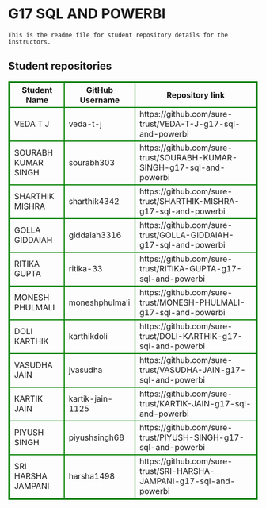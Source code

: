 # G17 SQL AND POWERBI
    This is the readme file for student repository details for the instructors.
## Student repositories 
<table style="border : 2px solid green; width:100%;">
<tr >
<th style="border : 2px solid green;">Student Name</th>
<th style="border : 2px solid green;">GitHub Username</th>
<th style="border : 2px solid green;">Repository link</th>
</tr>
<tr style="border : 2px solid green;">
<td style="border : 2px solid green;">VEDA T J</td> 

<td style="border : 2px solid green;">veda-t-j</td> 

<td style="border : 2px solid green;">https://github.com/sure-trust/VEDA-T-J-g17-sql-and-powerbi</td> 
</tr>

<tr style="border : 2px solid green;">
<td style="border : 2px solid green;">SOURABH KUMAR SINGH</td> 

<td style="border : 2px solid green;">sourabh303</td> 

<td style="border : 2px solid green;">https://github.com/sure-trust/SOURABH-KUMAR-SINGH-g17-sql-and-powerbi</td> 
</tr>

<tr style="border : 2px solid green;">
<td style="border : 2px solid green;">SHARTHIK MISHRA</td> 

<td style="border : 2px solid green;">sharthik4342</td> 

<td style="border : 2px solid green;">https://github.com/sure-trust/SHARTHIK-MISHRA-g17-sql-and-powerbi</td> 
</tr>

<tr style="border : 2px solid green;">
<td style="border : 2px solid green;">GOLLA GIDDAIAH</td> 

<td style="border : 2px solid green;">giddaiah3316</td> 

<td style="border : 2px solid green;">https://github.com/sure-trust/GOLLA-GIDDAIAH-g17-sql-and-powerbi</td> 
</tr>

<tr style="border : 2px solid green;">
<td style="border : 2px solid green;">RITIKA GUPTA</td> 

<td style="border : 2px solid green;">ritika-33</td> 

<td style="border : 2px solid green;">https://github.com/sure-trust/RITIKA-GUPTA-g17-sql-and-powerbi</td> 
</tr>

<tr style="border : 2px solid green;">
<td style="border : 2px solid green;">MONESH PHULMALI</td> 

<td style="border : 2px solid green;">moneshphulmali</td> 

<td style="border : 2px solid green;">https://github.com/sure-trust/MONESH-PHULMALI-g17-sql-and-powerbi</td> 
</tr>

<tr style="border : 2px solid green;">
<td style="border : 2px solid green;">DOLI KARTHIK</td> 

<td style="border : 2px solid green;">karthikdoli</td> 

<td style="border : 2px solid green;">https://github.com/sure-trust/DOLI-KARTHIK-g17-sql-and-powerbi</td> 
</tr>

<tr style="border : 2px solid green;">
<td style="border : 2px solid green;">VASUDHA JAIN</td> 

<td style="border : 2px solid green;">jvasudha</td> 

<td style="border : 2px solid green;">https://github.com/sure-trust/VASUDHA-JAIN-g17-sql-and-powerbi</td> 
</tr>

<tr style="border : 2px solid green;">
<td style="border : 2px solid green;">KARTIK JAIN</td> 

<td style="border : 2px solid green;">kartik-jain-1125</td> 

<td style="border : 2px solid green;">https://github.com/sure-trust/KARTIK-JAIN-g17-sql-and-powerbi</td> 
</tr>

<tr style="border : 2px solid green;">
<td style="border : 2px solid green;">PIYUSH SINGH</td> 

<td style="border : 2px solid green;">piyushsingh68</td> 

<td style="border : 2px solid green;">https://github.com/sure-trust/PIYUSH-SINGH-g17-sql-and-powerbi</td> 
</tr>

<tr style="border : 2px solid green;">
<td style="border : 2px solid green;">SRI HARSHA JAMPANI</td> 

<td style="border : 2px solid green;">harsha1498</td> 

<td style="border : 2px solid green;">https://github.com/sure-trust/SRI-HARSHA-JAMPANI-g17-sql-and-powerbi</td> 
</tr>
